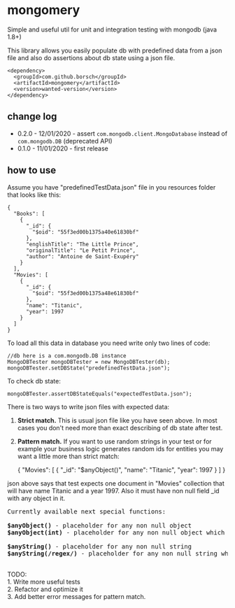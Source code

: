 # mongomery
Simple and useful util for unit and integration testing with mongodb (java 1.8+)

This library allows you easily populate db with predefined data
from a json file and also do assertions about db state using a json file.

    <dependency>
      <groupId>com.github.borsch</groupId>
      <artifactId>mongomery</artifactId>
      <version>wanted-version</version>
    </dependency>
    
## change log
- 0.2.0 - 12/01/2020 - assert `com.mongodb.client.MongoDatabase` instead of `com.mongodb.DB` (deprecated API)
- 0.1.0 - 11/01/2020 - first release

## how to use
Assume you have "predefinedTestData.json" file in you resources folder that looks like this:

    {
      "Books": [
        {
          "_id": {
            "$oid": "55f3ed00b1375a40e61830bf"
          },
          "englishTitle": "The Little Prince",
          "originalTitle": "Le Petit Prince",
          "author": "Antoine de Saint-Exupéry"
        }
      ],
      "Movies": [
        {
          "_id": {
            "$oid": "55f3ed00b1375a48e61830bf"
          },
          "name": "Titanic",
          "year": 1997
        }
      ]
    }

To load all this data in database you need write only two lines of code:

    //db here is a com.mongodb.DB instance
    MongoDBTester mongoDBTester = new MongoDBTester(db);
    mongoDBTester.setDBState("predefinedTestData.json");

To check db state:

    mongoDBTester.assertDBStateEquals("expectedTestData.json");

There is two ways to write json files with expected data:

1. <b>Strict match.</b> This is usual json file like you have seen above.
In most cases you don't need more than exact describing of db state after test.

2. <b>Pattern match.</b> If you want to use random strings in your test or for example your business
logic generates random ids for entities you may want a little more than strict match:


    {
      "Movies": [
        {
          "_id": "$anyObject()",
          "name": "Titanic",
          "year": 1997
        }
      ]
    }

json above says that test expects one document in "Movies" collection that will have name Titanic and
a year 1997. Also it must have non null field _id with any object in it.

<pre>
Currently available next special functions:<br/>
<b>$anyObject()</b> - placeholder for any non null object
<b>$anyObject(int)</b> - placeholder for any non null object which has exactly "int" number of fields. ("int" here is any positive integer) <br/>
<b>$anyString()</b> - placeholder for any non null string
<b>$anyString(/regex/)</b> - placeholder for any non null string which matches with given regex. ("regex" here is a valid regular expression)
</pre>

<br/>
TODO: <br/>
1. Write more useful tests<br/>
2. Refactor and optimize it<br/>
3. Add better error messages for pattern match.<br/> 
